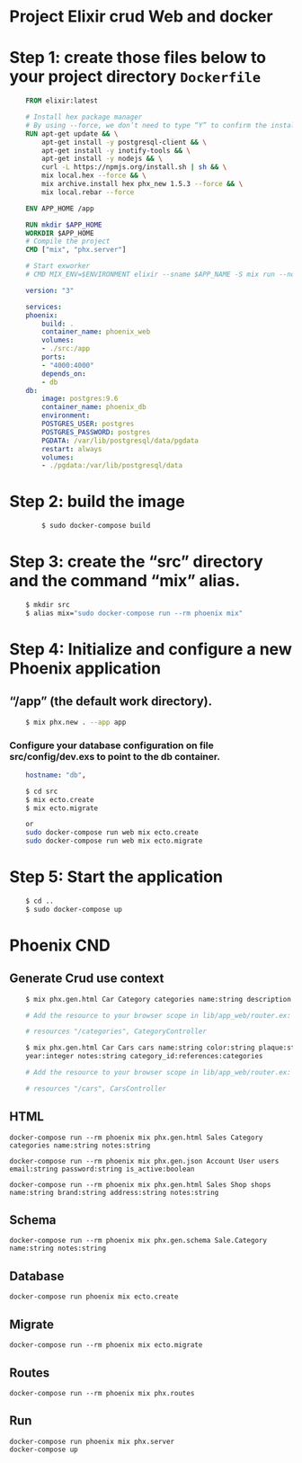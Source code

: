 # Project Elixir crud Web and docker

# Step 1: create those files below to your project directory `Dockerfile`
```Dockerfile
    FROM elixir:latest

    # Install hex package manager
    # By using --force, we don’t need to type “Y” to confirm the installation
    RUN apt-get update && \
        apt-get install -y postgresql-client && \
        apt-get install -y inotify-tools && \
        apt-get install -y nodejs && \
        curl -L https://npmjs.org/install.sh | sh && \
        mix local.hex --force && \
        mix archive.install hex phx_new 1.5.3 --force && \
        mix local.rebar --force

    ENV APP_HOME /app

    RUN mkdir $APP_HOME
    WORKDIR $APP_HOME
    # Compile the project
    CMD ["mix", "phx.server"]

    # Start exworker
    # CMD MIX_ENV=$ENVIRONMENT elixir --sname $APP_NAME -S mix run --no-halt
```

```yml
    version: "3"

    services:
    phoenix:
        build: .
        container_name: phoenix_web
        volumes:
        - ./src:/app
        ports:
        - "4000:4000"
        depends_on:
        - db
    db:
        image: postgres:9.6
        container_name: phoenix_db 
        environment:
        POSTGRES_USER: postgres
        POSTGRES_PASSWORD: postgres
        PGDATA: /var/lib/postgresql/data/pgdata
        restart: always
        volumes:
        - ./pgdata:/var/lib/postgresql/data
```

# Step 2: build the image
```zsh
        $ sudo docker-compose build
```

# Step 3: create the “src” directory and the command “mix” alias.
```zsh 
    $ mkdir src
    $ alias mix="sudo docker-compose run --rm phoenix mix"
```
# Step 4: Initialize and configure a new Phoenix application
## “/app” (the default work directory).


```zsh 
    $ mix phx.new . --app app
```

### Configure your database configuration on file src/config/dev.exs to point to the db container.
```yml
    hostname: "db", 
```

```zsh
    $ cd src
    $ mix ecto.create
    $ mix ecto.migrate

    or 
    sudo docker-compose run web mix ecto.create
    sudo docker-compose run web mix ecto.migrate
```

# Step 5: Start the application

```zsh
    $ cd ..
    $ sudo docker-compose up
```    


# Phoenix  CND

## Generate Crud use context

```zsh
    $ mix phx.gen.html Car Category categories name:string description:string

    # Add the resource to your browser scope in lib/app_web/router.ex:

    # resources "/categories", CategoryController 

    $ mix phx.gen.html Car Cars cars name:string color:string plaque:string renavam:string \
    year:integer notes:string category_id:references:categories

    # Add the resource to your browser scope in lib/app_web/router.ex:

    # resources "/cars", CarsController
``` 
## HTML
    docker-compose run --rm phoenix mix phx.gen.html Sales Category categories name:string notes:string

    docker-compose run --rm phoenix mix phx.gen.json Account User users email:string password:string is_active:boolean 

    docker-compose run --rm phoenix mix phx.gen.html Sales Shop shops name:string brand:string address:string notes:string

## Schema
    docker-compose run --rm phoenix mix phx.gen.schema Sale.Category name:string notes:string

## Database
    docker-compose run phoenix mix ecto.create

## Migrate
    docker-compose run --rm phoenix mix ecto.migrate

## Routes
    docker-compose run --rm phoenix mix phx.routes

## Run 
    
    docker-compose run phoenix mix phx.server
    docker-compose up
